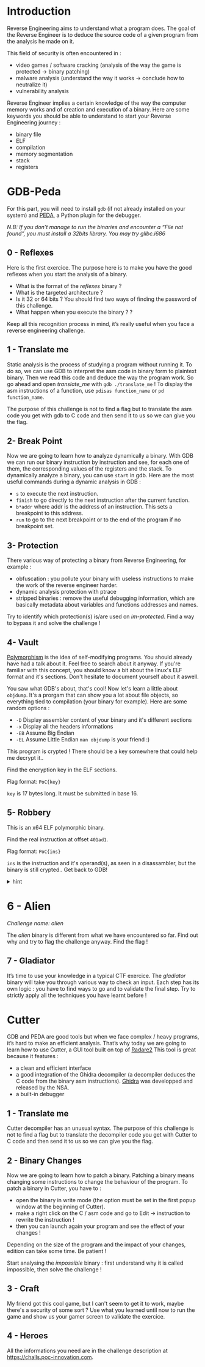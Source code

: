 
# Introduction
Reverse Engineering aims to understand what a program does. The goal of the Reverse Engineer is to deduce the source code of a given program from the analysis he made on it.

This field of security is often encountered in :

-   video games / software cracking (analysis of the way the game is protected -> binary patching)
-   malware analysis (understand the way it works -> conclude how to neutralize it)
-   vulnerability analysis

Reverse Engineer implies a certain knowledge of the way the computer memory works and of creation and execution of a binary. Here are some keywords you should be able to understand to start your Reverse Engineering journey :

-   binary file
-   ELF
-   compilation
-   memory segmentation
-   stack
-   registers
# GDB-Peda
For this part, you will need to install  `gdb`  (if not already installed on your system) and  [PEDA](https://github.com/longld/peda), a Python plugin for the debugger.

_N.B: If you don’t manage to run the binaries and encounter a “File not found”, you must install a 32bits library. You may try glibc.i686_
## 0 - Reflexes
Here is the first exercice. The purpose here is to make you have the good reflexes when you start the analysis of a binary.

-   What is the format of the  _reflexes_  binary ?
-   What is the targeted architecture ?
-   Is it 32 or 64 bits ? You should find two ways of finding the password of this challenge.
- What happen when you execute the binary ? ?

Keep all this recognition process in mind, it’s really useful when you face a reverse engineering challenge.
## 1 - Translate me
Static analysis is the process of studying a program without running it. To do so, we can use GDB to interpret the asm code in binary form to plaintext binary. Then we read this code and deduce the way the program work. So go ahead and open  _translate_me_  with  `gdb ./translate_me`  ! To display the asm instructions of a function, use  `pdisas function_name`  or  `pd function_name`.

The purpose of this challenge is not to find a flag but to translate the asm code you get with gdb to C code and then send it to us so we can give you the flag.
## 2- Break Point
Now we are going to learn how to analyze dynamically a binary. With GDB we can run our binary instruction by instruction and see, for each one of them, the corresponding values of the registers and the stack. To dynamically analyze a binary, you can use  `start`  in gdb. Here are the most useful commands during a dynamic analysis in GDB :

-   `s`  to execute the next instruction.
-   `finish`  to go directly to the next instruction after the current function.
-   `b*addr`  where addr is the address of an instruction. This sets a breakpoint to this address.
-   `run`  to go to the next breakpoint or to the end of the program if no breakpoint set.
## 3- Protection
There various way of protecting a binary from Reverse Engineering, for example :

-   obfuscation : you pollute your binary with useless instructions to make the work of the reverse engineer harder.
-   dynamic analysis protection with ptrace
-   stripped binaries : remove the useful debugging information, which are basically metadata about variables and functions addresses and names.

Try to identify which protection(s) is/are used on  _im-protected_. Find a way to bypass it and solve the challenge !

## 4- Vault
[Polymorphism](https://en.wikipedia.org/wiki/Polymorphism_(computer_science)) is the idea of self-modifying programs. You should already have had a talk about it. Feel free to search about it anyway.
If you're familiar with this concept, you should know a bit about the linux's ELF format and it's sections. Don't hesitate to document yourself about it aswell.

You saw what GDB's about, that's cool! Now let's learn a little about `objdump`. It's a prorgam that can show you a lot about file objects, so everything tied to compilation (your binary for example). Here are some random options :
- `-D` Display assembler content of your binary and it's different sections
- `-x` Display all the headers informations
- `-EB` Assume Big Endian
- `-EL` Assume Little Endian
`man objdump` is your friend :)

This program is crypted ! There should be a key somewhere that could help me decrypt it.. 

Find the encryption key in the ELF sections.

Flag format: `PoC{key}`

`key` is 17 bytes long. It must be submitted in base 16.

## 5- Robbery
This is an x64 ELF polymorphic binary.

Find the real instruction at offset `401ad1`.

Flag format: `PoC{ins}`

`ins` is the instruction and it's operand(s), as seen in a disassambler, but the binary is still crypted..
Get back to GDB!

<details>
  <summary>hint</summary>
This instruction is found in a malicious function.  
</details>


# 6 - Alien

*Challenge name: alien*

The *alien* binary is different from what we have encountered so far. Find out why and try to flag the challenge anyway.
Find the flag !

## 7 - Gladiator
It’s time to use your knowledge in a typical CTF exercice. The _gladiator_ binary will take you through various way to check an input. Each step has its own logic : you have to find ways to go and to validate the final step. Try to strictly apply all the techniques you have learnt before !
# Cutter
GDB and PEDA are good tools but when we face complex / heavy programs, it’s hard to make an efficient analysis. That’s why today we are going to learn how to use Cutter, a GUI tool built on top of  [Radare2](https://github.com/radareorg/radare2)  This tool is great because it features :

-   a clean and efficient interface
-   a good integration of the Ghidra decompiler (a decompiler deduces the C code from the binary asm instructions).  [Ghidra](https://github.com/NationalSecurityAgency/ghidra)  was developped and released by the NSA.
-   a built-in debugger

## 1 - Translate me
Cutter decompiler has an unusual syntax. The purpose of this challenge is not to find a flag but to translate the decompiler code you get with Cutter to C code and then send it to us so we can give you the flag.
## 2 - Binary Changes
Now we are going to learn how to patch a binary. Patching a binary means changing some instructions to change the behaviour of the program. To patch a binary in Cutter, you have to :

-   open the binary in write mode (the option must be set in the first popup window at the beginning of Cutter).
-   make a right click on the C / asm code and go to Edit -> instruction to rewrite the instruction !
-   then you can launch again your program and see the effect of your changes !

Depending on the size of the program and the impact of your changes, edition can take some time. Be patient !

Start analysing the  _impossible_  binary : first understand why it is called impossible, then solve the challenge !
## 3 - Craft
My friend got this cool game, but I can't seem to get it to work, maybe there's a security of some sort ?
Use what you learned until now to run the game and show us your gamer screen to validate the exercice.

## 4 - Heroes
All the informations you need are in the challenge description at https://challs.poc-innovation.com.
